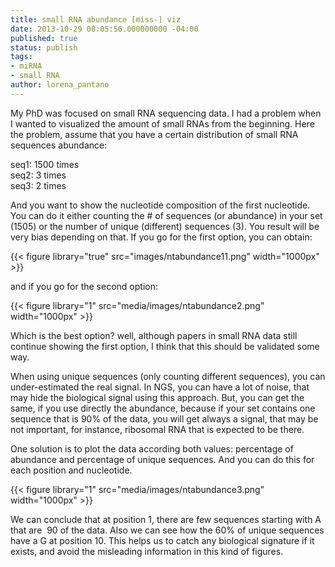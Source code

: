 ```yaml
---
title: small RNA abundance [miss-] viz
date: 2013-10-29 08:05:56.000000000 -04:00
published: true
status: publish
tags:
- miRNA
- small RNA
author: lorena_pantano
---
```


My PhD was focused on small RNA sequencing data. I had a problem when I wanted to visualized the amount of small RNAs from the beginning. Here the problem, assume that you have a certain distribution of small RNA sequences abundance:

seq1: 1500 times  
seq2: 3 times  
seq3: 2 times

And you want to show the nucleotide composition of the first nucleotide. You can do it either counting the # of sequences (or abundance) in your set (1505) or the number of unique (different) sequences (3). You result will be very bias depending on that. If you go for the first option, you can obtain:

{{< figure library="true" src="images/ntabundance11.png" width="1000px" >}}

and if you go for the second option:

{{< figure library="1" src="media/images/ntabundance2.png" width="1000px" >}}

Which is the best option? well, although papers in small RNA data still continue showing the first option, I think that this should be validated some way.

When using unique sequences (only counting different sequences), you can under-estimated the real signal. In NGS, you can have a lot of noise, that may hide the biological signal using this approach. But, you can get the same, if you use directly the abundance, because if your set contains one sequence that is 90% of the data, you will get always a signal, that may be not important, for instance, ribosomal RNA that is expected to be there.

One solution is to plot the data according both values: percentage of abundance and percentage of unique sequences. And you can do this for each position and nucleotide.

{{< figure library="1" src="media/images/ntabundance3.png" width="1000px" >}}

We can conclude that at position 1, there are few sequences starting with A that are  90 of the data. Also we can see how the 60% of unique sequences have a G at position 10\. This helps us to catch any biological signature if it exists, and avoid the misleading information in this kind of figures.
